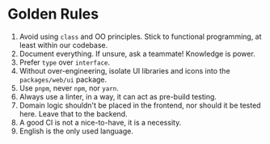 # Golden Rules

1. Avoid using `class` and OO principles. Stick to functional programming, at least within our codebase.
2. Document everything. If unsure, ask a teammate! Knowledge is power.
3. Prefer `type` over `interface`.
4. Without over-engineering, isolate UI libraries and icons into the `packages/web/ui` package.
5. Use `pnpm`, never `npm`, nor `yarn`.
6. Always use a linter, in a way, it can act as pre-build testing.
7. Domain logic shouldn't be placed in the frontend, nor should it be tested here. Leave that to the backend.
8. A good CI is not a nice-to-have, it is a necessity.
9. English is the only used language.
